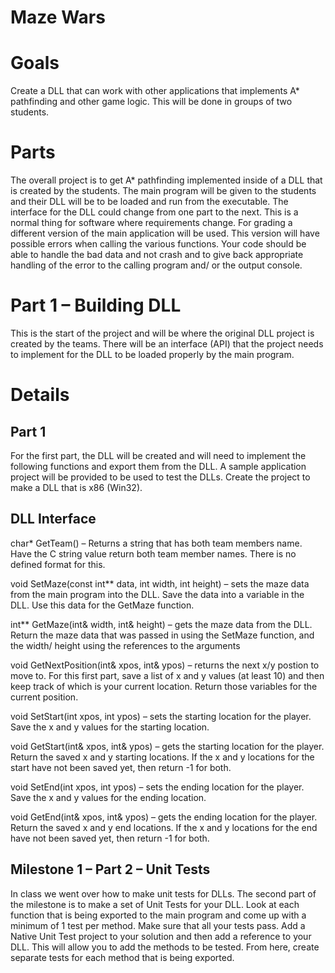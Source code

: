 # Maze Wars

# Goals
Create a DLL that can work with other applications that implements A* pathfinding and other game logic. This will be done in groups of two students. 

# Parts
The overall project is to get A* pathfinding implemented inside of a DLL that is created by the students. The main program will be given to the students and their DLL will be to be loaded and run from the executable.  The interface for the DLL could change from one part to the next.  This is a normal thing for software where requirements change.
For grading a different version of the main application will be used. This version will have possible errors when calling the various functions. Your code should be able to handle the bad data and not crash and to give back appropriate handling of the error to the calling program and/ or the output console.

# Part 1 – Building DLL
This is the start of the project and will be where the original DLL project is created by the teams.  There will be an interface (API) that the project needs to implement for the DLL to be loaded properly by the main program.    
# Details
## Part 1
For the first part, the DLL will be created and will need to implement the following functions and export them from the DLL.  A sample application project will be provided to be used to test the DLLs.  Create the project to make a DLL that is x86 (Win32).

## DLL Interface
char* GetTeam() – Returns a string that has both team members name.  Have the C string value return both team member names.  There is no defined format for this.

void SetMaze(const int** data, int width, int height) – sets the maze data from the main program into the DLL.  Save the data into a variable in the DLL.  Use this data for the GetMaze function.

int** GetMaze(int& width, int& height) – gets the maze data from the DLL. Return the maze data that was passed in using the SetMaze function, and the width/ height using the references to the arguments

void GetNextPosition(int& xpos, int& ypos) – returns the next x/y postion to move to.  For this first part, save a list of x and y values (at least 10) and then keep track of which is your current location.  Return those variables for the current position. 

void SetStart(int xpos, int ypos) – sets the starting location for the player.  Save the x and y values for the starting location.

void GetStart(int& xpos, int& ypos) – gets the starting location for the player.  Return the saved x and y starting locations.  If the x and y locations for the start have not been saved yet, then return -1 for both.

void SetEnd(int xpos, int ypos) – sets the ending location for the player.  Save the x and y values for the ending location.

void GetEnd(int& xpos, int& ypos) – gets the ending location for the player.  Return the saved x and y end locations.  If the x and y locations for the end have not been saved yet, then return -1 for both.

## Milestone 1 – Part 2 – Unit Tests
In class we went over how to make unit tests for DLLs. The second part of the milestone is to make a set of Unit Tests for your DLL. Look at each function that is being exported to the main program and come up with a minimum of 1 test per method. Make sure that all your tests pass. 
Add a Native Unit Test project to your solution and then add a reference to your DLL. This will allow you to add the methods to be tested. From here, create separate tests for each method that is being exported.

